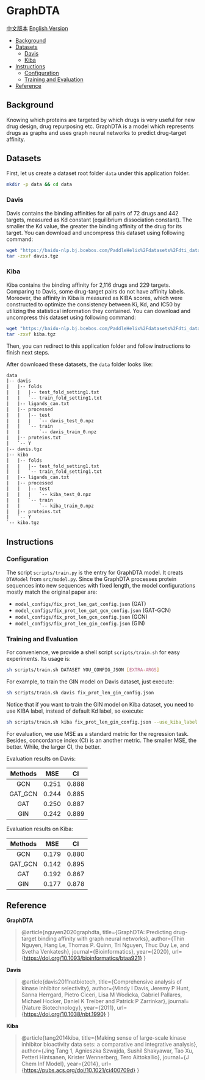 # GraphDTA

[中文版本](./README_cn.md) [English Version](./README.md)

* [Background](#background)
* [Datasets](#datasets)
    * [Davis](#davis)
    * [Kiba](#kiba)
* [Instructions](#instructions)
    * [Configuration](#configuration)
    * [Training and Evaluation](#train-and-evaluation)
* [Reference](#reference)

## Background
Knowing which proteins are targeted by which drugs is very useful for new drug design, drug repurposing etc. GraphDTA is a model which represents drugs as graphs and uses graph neural networks to predict drug-target affinity.

## Datasets

First, let us create a dataset root folder `data` under this application folder.

```sh
mkdir -p data && cd data
```

### Davis

Davis contains the binding affinities for all pairs of 72 drugs and 442 targets, measured as Kd constant (equilibrium dissociation constant). The smaller the Kd value, the greater the binding affinity of the drug for its target. You can download and uncompress this dataset using following command:

```sh
wget "https://baidu-nlp.bj.bcebos.com/PaddleHelix%2Fdatasets%2Fdti_datasets%2Fdavis.tgz" -O davis.tgz
tar -zxvf davis.tgz
```

### Kiba

Kiba contains the binding affinity for 2,116 drugs and 229 targets. Comparing to Davis, some drug-target pairs do not have affinity labels. Moreover, the affinity in Kiba is measured as KIBA scores, which were constructed to optimize the consistency between Ki, Kd, and IC50 by utilizing the statistical information they contained. You can download and uncompress this dataset using following command:

```sh
wget "https://baidu-nlp.bj.bcebos.com/PaddleHelix%2Fdatasets%2Fdti_datasets%2Fkiba.tgz" -O kiba.tgz
tar -zxvf kiba.tgz
```

Then, you can redirect to this application folder and follow instructions to finish next steps.

After downloaed these datasets, the `data` folder looks like:

```txt
data
|-- davis
|   |-- folds
|   |   |-- test_fold_setting1.txt
|   |   `-- train_fold_setting1.txt
|   |-- ligands_can.txt
|   |-- processed
|   |   |-- test
|   |   |   `-- davis_test_0.npz
|   |   `-- train
|   |       `-- davis_train_0.npz
|   |-- proteins.txt
|   `-- Y
|-- davis.tgz
|-- kiba
|   |-- folds
|   |   |-- test_fold_setting1.txt
|   |   `-- train_fold_setting1.txt
|   |-- ligands_can.txt
|   |-- processed
|   |   |-- test
|   |   |   `-- kiba_test_0.npz
|   |   `-- train
|   |       `-- kiba_train_0.npz
|   |-- proteins.txt
|   `-- Y
`-- kiba.tgz
```

## Instructions

### Configuration

The script `scripts/train.py` is the entry for GraphDTA model. It creats `DTAModel` from `src/model.py`. Since the GraphDTA processes protein sequences into new sequences with fixed length, the model configurations mostly match the original paper are:

* `model_configs/fix_prot_len_gat_config.json` (GAT)
* `model_configs/fix_prot_len_gat_gcn_config.json` (GAT-GCN)
* `model_configs/fix_prot_len_gcn_config.json` (GCN)
* `model_configs/fix_prot_len_gin_config.json` (GIN)

### Training and Evaluation

For convenience, we provide a shell script `scripts/train.sh` for easy experiments.
Its usage is:

```sh
sh scripts/train.sh DATASET YOU_CONFIG_JSON [EXTRA-ARGS]
```

For example, to train the GIN model on Davis dataset, just execute:

```sh
sh scripts/train.sh davis fix_prot_len_gin_config.json
```

Notice that if you want to train the GIN model on Kiba dataset, you need to use KIBA label, instead of default Kd label, so execute:

```sh
sh scripts/train.sh kiba fix_prot_len_gin_config.json --use_kiba_label
```

For evaluation, we use MSE as a standard metric for the regression task. Besides, concordance index (CI) is an another metric. The smaller MSE, the better. While, the larger CI, the better.

Evaluation results on Davis:

| Methods      |  MSE       | CI        |
| :--:         | :--:       | :--:      |
| GCN          | 0.251      | 0.888     |
| GAT_GCN      | 0.244      | 0.885     |
| GAT          | 0.250      | 0.887     |
| GIN          | 0.242      | 0.889     |

Evaluation results on Kiba:

| Methods      |  MSE       | CI        |
| :--:         | :--:       | :--:      |
| GCN          | 0.179      | 0.880     |
| GAT_GCN      | 0.142      | 0.895     |
| GAT          | 0.192      | 0.867     |
| GIN          | 0.177      | 0.878     |

## Reference

**GraphDTA**
> @article{nguyen2020graphdta,
  title={GraphDTA: Predicting drug-target binding affinity with graph neural networks},
  author={Thin Nguyen, Hang Le, Thomas P. Quinn, Tri Nguyen, Thuc Duy Le, and Svetha Venkatesh},
  journal={Bioinformatics},
  year={2020},
  url={https://doi.org/10.1093/bioinformatics/btaa921}
}

**Davis**
>@article{davis2011natbiotech,
  title={Comprehensive analysis of kinase inhibitor selectivity},
  author={Mindy I Davis, Jeremy P Hunt, Sanna Herrgard, Pietro Ciceri, Lisa M Wodicka, Gabriel Pallares, Michael Hocker, Daniel K Treiber and Patrick P Zarrinkar},
  journal={Nature Biotechnology},
  year={2011},
  url={https://doi.org/10.1038/nbt.1990}
}

**Kiba**
>@article{tang2014kiba,
  title={Making sense of large-scale kinase inhibitor bioactivity data sets: a comparative and integrative analysis},
  author={Jing Tang 1, Agnieszka Szwajda, Sushil Shakyawar, Tao Xu, Petteri Hintsanen, Krister Wennerberg, Tero Aittokallio},
  journal={J Chem Inf Model},
  year={2014},
  url={https://pubs.acs.org/doi/10.1021/ci400709d}
}
